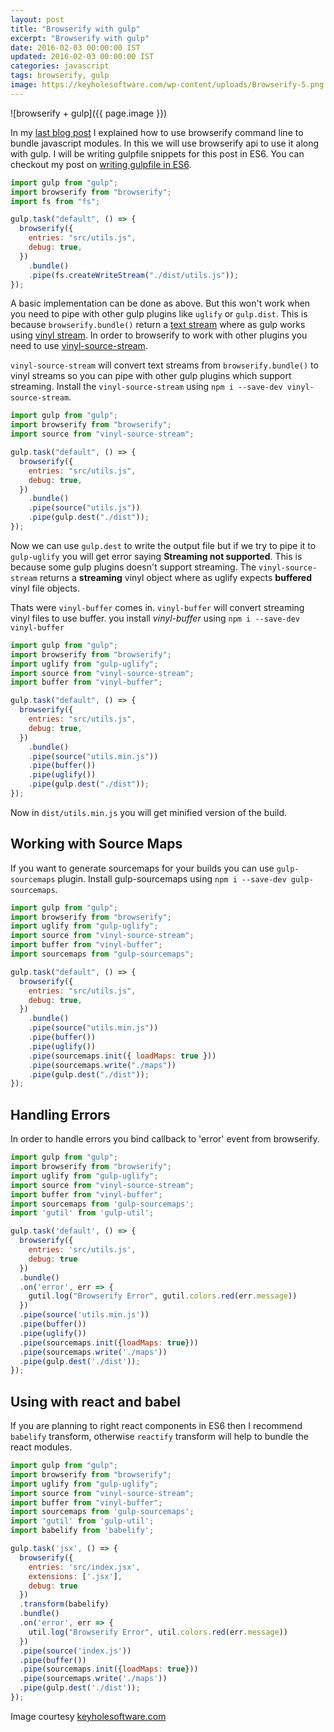 ```yaml
---
layout: post
title: "Browserify with gulp"
excerpt: "Browserify with gulp"
date: 2016-02-03 00:00:00 IST
updated: 2016-02-03 00:00:00 IST
categories: javascript
tags: browserify, gulp
image: https://keyholesoftware.com/wp-content/uploads/Browserify-5.png
---
```


![browserify + gulp]({{ page.image }})

In my [last blog post](/2016/01/browserify.html) I explained how to use browserify command line to bundle javascript modules. In this we will use browserify api to use it along with gulp. I will be writing gulpfile snippets for this post in ES6. You can checkout my post on [writing gulpfile in ES6](/2016/01/writing-gulpfile-in-es6.html).

```js
import gulp from "gulp";
import browserify from "browserify";
import fs from "fs";

gulp.task("default", () => {
  browserify({
    entries: "src/utils.js",
    debug: true,
  })
    .bundle()
    .pipe(fs.createWriteStream("./dist/utils.js"));
});
```

A basic implementation can be done as above. But this won't work when you need to pipe with other gulp plugins like `uglify` or `gulp.dist`. This is because `browserify.bundle()` return a [text stream](https://github.com/substack/node-browserify#bbundlecb) where as gulp works using [vinyl stream](https://github.com/gulpjs/vinyl). In order to browserify to work with other plugins you need to use [vinyl-source-stream](https://github.com/hughsk/vinyl-source-stream).

`vinyl-source-stream` will convert text streams from `browserify.bundle()` to vinyl streams so you can pipe with other gulp plugins which support streaming. Install the `vinyl-source-stream` using `npm i --save-dev vinyl-source-stream`.

```js
import gulp from "gulp";
import browserify from "browserify";
import source from "vinyl-source-stream";

gulp.task("default", () => {
  browserify({
    entries: "src/utils.js",
    debug: true,
  })
    .bundle()
    .pipe(source("utils.js"))
    .pipe(gulp.dest("./dist"));
});
```

Now we can use `gulp.dest` to write the output file but if we try to pipe it to `gulp-uglify` you will get error saying **Streaming not supported**. This is because some gulp plugins doesn't support streaming. The `vinyl-source-stream` returns a **streaming** vinyl object where as uglify expects **buffered** vinyl file objects.

Thats were `vinyl-buffer` comes in. `vinyl-buffer` will convert streaming vinyl files to use buffer. you install _vinyl-buffer_ using `npm i --save-dev vinyl-buffer`

```js
import gulp from "gulp";
import browserify from "browserify";
import uglify from "gulp-uglify";
import source from "vinyl-source-stream";
import buffer from "vinyl-buffer";

gulp.task("default", () => {
  browserify({
    entries: "src/utils.js",
    debug: true,
  })
    .bundle()
    .pipe(source("utils.min.js"))
    .pipe(buffer())
    .pipe(uglify())
    .pipe(gulp.dest("./dist"));
});
```

Now in `dist/utils.min.js` you will get minified version of the build.

## Working with Source Maps

If you want to generate sourcemaps for your builds you can use `gulp-sourcemaps` plugin. Install gulp-sourcemaps using `npm i --save-dev gulp-sourcemaps`.

```js
import gulp from "gulp";
import browserify from "browserify";
import uglify from "gulp-uglify";
import source from "vinyl-source-stream";
import buffer from "vinyl-buffer";
import sourcemaps from "gulp-sourcemaps";

gulp.task("default", () => {
  browserify({
    entries: "src/utils.js",
    debug: true,
  })
    .bundle()
    .pipe(source("utils.min.js"))
    .pipe(buffer())
    .pipe(uglify())
    .pipe(sourcemaps.init({ loadMaps: true }))
    .pipe(sourcemaps.write("./maps"))
    .pipe(gulp.dest("./dist"));
});
```

## Handling Errors

In order to handle errors you bind callback to 'error' event from browserify.

```js
import gulp from "gulp";
import browserify from "browserify";
import uglify from "gulp-uglify";
import source from "vinyl-source-stream";
import buffer from "vinyl-buffer";
import sourcemaps from 'gulp-sourcemaps';
import 'gutil' from 'gulp-util';

gulp.task('default', () => {
  browserify({
    entries: 'src/utils.js',
    debug: true
  })
  .bundle()
  .on('error', err => {
    gutil.log("Browserify Error", gutil.colors.red(err.message))
  })
  .pipe(source('utils.min.js'))
  .pipe(buffer())
  .pipe(uglify())
  .pipe(sourcemaps.init({loadMaps: true}))
  .pipe(sourcemaps.write('./maps'))
  .pipe(gulp.dest('./dist'));
});
```

## Using with react and babel

If you are planning to right react components in ES6 then I recommend `babelify` transform, otherwise `reactify` transform will help to bundle the react modules.

```js
import gulp from "gulp";
import browserify from "browserify";
import uglify from "gulp-uglify";
import source from "vinyl-source-stream";
import buffer from "vinyl-buffer";
import sourcemaps from 'gulp-sourcemaps';
import 'gutil' from 'gulp-util';
import babelify from 'babelify';

gulp.task('jsx', () => {
  browserify({
    entries: 'src/index.jsx',
    extensions: ['.jsx'],
    debug: true
  })
  .transform(babelify)
  .bundle()
  .on('error', err => {
    util.log("Browserify Error", util.colors.red(err.message))
  })
  .pipe(source('index.js'))
  .pipe(buffer())
  .pipe(sourcemaps.init({loadMaps: true}))
  .pipe(sourcemaps.write('./maps'))
  .pipe(gulp.dest('./dist'));
});
```

Image courtesy [keyholesoftware.com](https://keyholesoftware.com)
